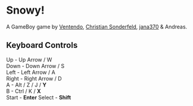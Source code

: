 # Snowy!

A GameBoy game by [Ventendo](https://github.com/Ventendo), [Christian Sonderfeld](https://github.com/christian-so), [jana370](https://github.com/jana370) & Andreas.

## Keyboard Controls

Up - Up Arrow / W  
Down - Down Arrow / S  
Left - Left Arrow / A  
Right - Right Arrow / D  
A - Alt / Z / J  / **Y**  
B - Ctrl / K / **X**  
Start - **Enter** 
Select - **Shift**

